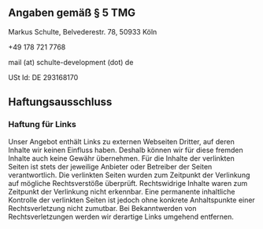 ## Angaben gemäß § 5 TMG

Markus Schulte, Belvederestr. 78, 50933 Köln

+49 178 721 7768

mail (at) schulte-development (dot) de

USt Id: DE 293168170

## Haftungsausschluss

### Haftung für Links

Unser Angebot enthält Links zu externen Webseiten Dritter, auf deren Inhalte wir keinen Einfluss haben. 
Deshalb können wir für diese fremden Inhalte auch keine Gewähr übernehmen. Für die Inhalte der verlinkten 
Seiten ist stets der jeweilige Anbieter oder Betreiber der Seiten verantwortlich. Die verlinkten Seiten wurden 
zum Zeitpunkt der Verlinkung auf mögliche Rechtsverstöße überprüft. Rechtswidrige Inhalte waren zum Zeitpunkt 
der Verlinkung nicht erkennbar. Eine permanente inhaltliche Kontrolle der verlinkten Seiten ist jedoch ohne 
konkrete Anhaltspunkte einer Rechtsverletzung nicht zumutbar. Bei Bekanntwerden von Rechtsverletzungen werden wir 
derartige Links umgehend entfernen.

